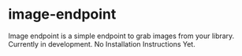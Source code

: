 # image-endpoint
Image endpoint is a simple endpoint to grab images from your library. 
Currently in development. No Installation Instructions Yet.
